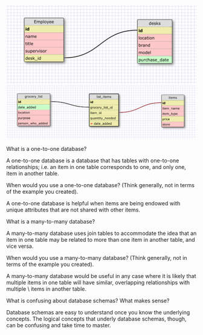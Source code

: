 ![schema 1](schema1.png)
![schema 2](schema2.png)

What is a one-to-one database?

A one-to-one database is a database that has tables with one-to-one relationships; i.e. an item in one table corresponds to one, and only one, item in another table.

When would you use a one-to-one database? (Think generally, not in terms of the example you created).

A one-to-one database is helpful when items are being endowed with unique attributes that are not shared with other items.

What is a many-to-many database?

A many-to-many database uses join tables to accommodate the idea that an item in one table may be related to more than one item in another table, and vice versa.

When would you use a many-to-many database? (Think generally, not in terms of the example you created).

A many-to-many database would be useful in any case where it is likely that multiple items in one table will have similar, overlapping relationships with multiple \ items in another table.

What is confusing about database schemas? What makes sense?

Database schemas are easy to understand once you know the underlying concepts. The logical concepts that underly database schemas, though, can be confusing and take time to master.